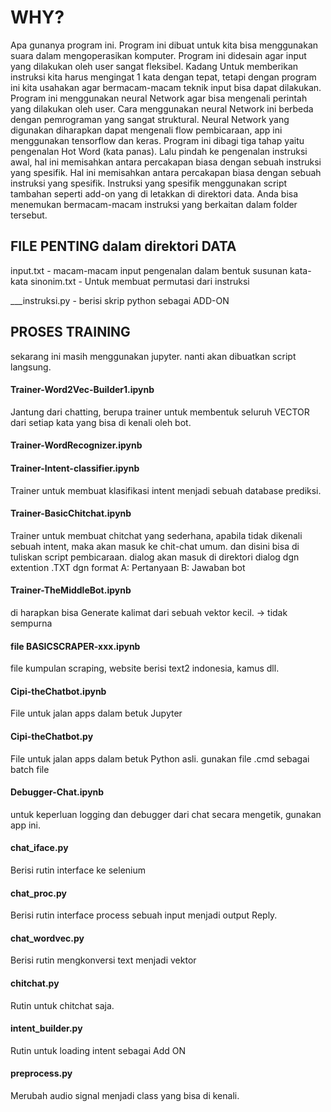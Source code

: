
# WHY?

Apa gunanya program ini.
Program ini dibuat untuk kita bisa menggunakan suara dalam mengoperasikan komputer.
Program ini didesain agar input yang dilakukan oleh user sangat fleksibel. Kadang Untuk memberikan instruksi kita harus mengingat 1 kata dengan tepat, tetapi dengan program ini kita usahakan agar bermacam-macam teknik input bisa dapat dilakukan.
Program ini menggunakan neural Network agar bisa mengenali perintah yang dilakukan oleh user. Cara menggunakan neural Network ini berbeda dengan pemrograman yang sangat struktural.
Neural Network yang digunakan diharapkan dapat mengenali flow pembicaraan, app ini menggunakan tensorflow dan keras.
Program ini dibagi tiga tahap yaitu pengenalan Hot Word (kata panas).
Lalu pindah ke pengenalan instruksi awal, hal ini memisahkan antara percakapan biasa dengan sebuah instruksi yang spesifik. Hal ini memisahkan antara percakapan biasa dengan sebuah instruksi yang spesifik.
Instruksi yang spesifik menggunakan script tambahan seperti add-on yang di letakkan di direktori data.
Anda bisa menemukan bermacam-macam instruksi yang berkaitan dalam folder tersebut.

## FILE PENTING dalam direktori DATA

input.txt - macam-macam input pengenalan dalam bentuk susunan kata-kata
sinonim.txt - Untuk membuat permutasi dari instruksi

___instruksi.py  - berisi skrip python sebagai ADD-ON


## PROSES TRAINING
sekarang ini masih menggunakan jupyter. nanti akan dibuatkan script langsung.


#### Trainer-Word2Vec-Builder1.ipynb
Jantung dari chatting, berupa trainer untuk membentuk seluruh VECTOR dari setiap kata yang bisa di kenali oleh bot.


#### Trainer-WordRecognizer.ipynb

#### Trainer-Intent-classifier.ipynb
Trainer untuk membuat klasifikasi intent menjadi sebuah database prediksi.

#### Trainer-BasicChitchat.ipynb
Trainer untuk membuat chitchat yang sederhana, apabila tidak dikenali sebuah intent, maka 
akan masuk ke chit-chat umum. dan disini bisa di tuliskan script pembicaraan.
dialog akan masuk di direktori dialog dgn extention .TXT
dgn format A: Pertanyaan  B: Jawaban bot

#### Trainer-TheMiddleBot.ipynb
di harapkan bisa Generate kalimat dari sebuah vektor kecil.  -> tidak sempurna

#### file BASICSCRAPER-xxx.ipynb
file kumpulan scraping, website berisi text2 indonesia, kamus dll.

#### Cipi-theChatbot.ipynb
File untuk jalan apps dalam betuk Jupyter

#### Cipi-theChatbot.py
File untuk jalan apps dalam betuk Python asli.
gunakan file .cmd sebagai batch file

#### Debugger-Chat.ipynb
untuk keperluan logging dan debugger dari chat secara mengetik, gunakan app ini.

#### chat_iface.py  
Berisi rutin interface ke selenium

#### chat_proc.py
Berisi rutin interface process sebuah input menjadi output Reply.

#### chat_wordvec.py
Berisi rutin mengkonversi text menjadi vektor

#### chitchat.py
Rutin untuk chitchat saja.

#### intent_builder.py
Rutin untuk loading intent sebagai Add ON

#### preprocess.py
Merubah audio signal menjadi class yang bisa di kenali.

